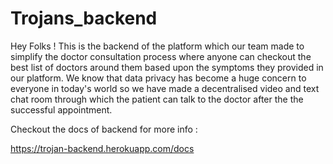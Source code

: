 ﻿# Trojans_backend
Hey Folks !
This is the backend of the platform which our team made to simplify the doctor consultation process where anyone can 
checkout the best list of doctors around them based upon the symptoms they provided in our platform.
We know that data privacy has become a huge concern to everyone in today's world so we have made a decentralised video 
and text chat room through which the patient can talk to the doctor after the the successful appointment.

Checkout the docs of backend for more info :

https://trojan-backend.herokuapp.com/docs
